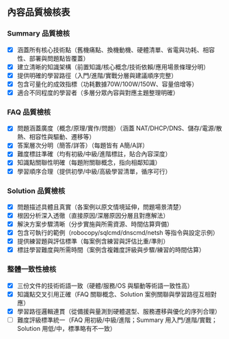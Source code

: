 ## 內容品質檢核表

### Summary 品質檢核
- [x] 涵蓋所有核心技術點（舊機痛點、換機動機、硬體清單、省電與功耗、相容性、部署與問題點皆覆蓋）
- [x] 建立清晰的知識架構（前置知識/核心概念/技術依賴/應用場景條理分明）
- [x] 提供明確的學習路徑（入門/進階/實戰分層與建議順序完整）
- [x] 包含可量化的成效指標（功耗數據70W/100W/150W、容量倍增等）
- [x] 適合不同程度的學習者（多層分眾內容與對應主題整理明確）

### FAQ 品質檢核
- [x] 問題涵蓋廣度（概念/原理/實作/問題）（涵蓋 NAT/DHCP/DNS、儲存/電源/散熱、相容性與驅動、遷移等）
- [x] 答案層次分明（簡答/詳答）（每題皆有 A簡/A詳）
- [x] 難度標註準確（均有初級/中級/進階標註，貼合內容深度）
- [x] 知識點關聯性明確（每題附關聯概念，指向相鄰知識）
- [x] 學習順序合理（提供初學/中級/高級學習清單，循序可行）

### Solution 品質檢核
- [x] 問題描述具體且真實（各案例以原文情境延伸，問題場景清楚）
- [x] 根因分析深入透徹（直接原因/深層原因分層且對應解法）
- [x] 解決方案步驟清晰（分步實施與所需資源、時間估算齊備）
- [x] 包含可執行的範例（robocopy/sqlcmd/dnscmd/netsh 等指令與設定示例）
- [x] 提供練習題與評估標準（每案例含練習與評估比重/準則）
- [x] 標註學習難度與所需時間（案例含複雜度評級與步驟/練習的時間估算）

### 整體一致性檢核
- [x] 三份文件的技術術語一致（硬體/服務/OS 與驅動等術語一致性高）
- [x] 知識點交叉引用正確（FAQ 關聯概念、Solution 案例關聯與學習路徑互相對應）
- [x] 學習路徑邏輯連貫（從備援與量測到硬體選型、服務遷移與優化的序列合理）
- [ ] 難度評級標準統一（FAQ 用初級/中級/進階；Summary 用入門/進階/實戰；Solution 用低/中，標準略有不一致）
